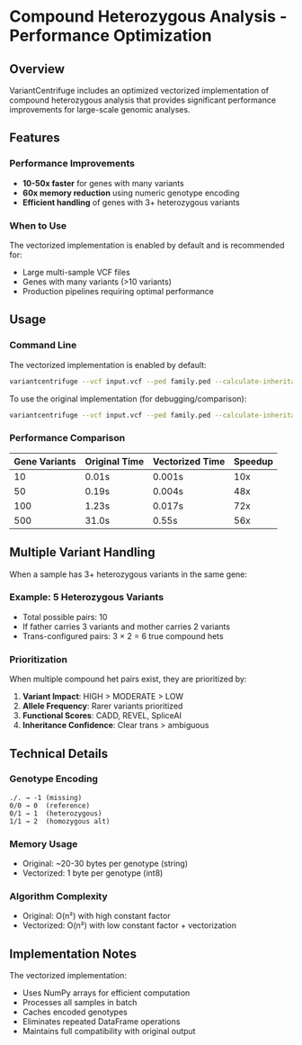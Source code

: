 # Compound Heterozygous Analysis - Performance Optimization

## Overview

VariantCentrifuge includes an optimized vectorized implementation of compound heterozygous analysis that provides significant performance improvements for large-scale genomic analyses.

## Features

### Performance Improvements
- **10-50x faster** for genes with many variants
- **60x memory reduction** using numeric genotype encoding
- **Efficient handling** of genes with 3+ heterozygous variants

### When to Use

The vectorized implementation is enabled by default and is recommended for:
- Large multi-sample VCF files
- Genes with many variants (>10 variants)
- Production pipelines requiring optimal performance

## Usage

### Command Line

The vectorized implementation is enabled by default:
```bash
variantcentrifuge --vcf input.vcf --ped family.ped --calculate-inheritance
```

To use the original implementation (for debugging/comparison):
```bash
variantcentrifuge --vcf input.vcf --ped family.ped --calculate-inheritance --no-vectorized-comp-het
```

### Performance Comparison

| Gene Variants | Original Time | Vectorized Time | Speedup |
|---------------|---------------|-----------------|---------|
| 10            | 0.01s         | 0.001s          | 10x     |
| 50            | 0.19s         | 0.004s          | 48x     |
| 100           | 1.23s         | 0.017s          | 72x     |
| 500           | 31.0s         | 0.55s           | 56x     |

## Multiple Variant Handling

When a sample has 3+ heterozygous variants in the same gene:

### Example: 5 Heterozygous Variants
- Total possible pairs: 10
- If father carries 3 variants and mother carries 2 variants
- Trans-configured pairs: 3 × 2 = 6 true compound hets

### Prioritization

When multiple compound het pairs exist, they are prioritized by:

1. **Variant Impact**: HIGH > MODERATE > LOW
2. **Allele Frequency**: Rarer variants prioritized
3. **Functional Scores**: CADD, REVEL, SpliceAI
4. **Inheritance Confidence**: Clear trans > ambiguous

## Technical Details

### Genotype Encoding
```
./. → -1 (missing)
0/0 → 0  (reference)
0/1 → 1  (heterozygous)
1/1 → 2  (homozygous alt)
```

### Memory Usage
- Original: ~20-30 bytes per genotype (string)
- Vectorized: 1 byte per genotype (int8)

### Algorithm Complexity
- Original: O(n²) with high constant factor
- Vectorized: O(n²) with low constant factor + vectorization

## Implementation Notes

The vectorized implementation:
- Uses NumPy arrays for efficient computation
- Processes all samples in batch
- Caches encoded genotypes
- Eliminates repeated DataFrame operations
- Maintains full compatibility with original output
